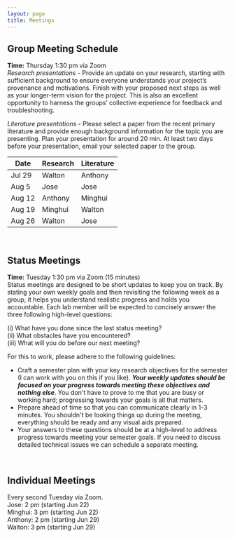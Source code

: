 ```yaml
---
layout: page
title: Meetings
---
```


## Group Meeting Schedule
**Time:** Thursday 1:30 pm via Zoom<br/>
*Research presentations* - Provide an update on your research, starting with sufficient background to ensure everyone understands your project’s provenance and motivations. Finish with your proposed next steps as well as your longer-term vision for the project. This is also an excellent opportunity to harness the groups’ collective experience for feedback and troubleshooting.<br/>

*Literature presentations* - Please select a paper from the recent primary literature and provide enough background information for the topic you are presenting. Plan your presentation for around 20 min. At least two days before your presentation, email your selected paper to the group.<br/>

<table>
  <thead>
    <tr>
      <th>Date</th>
      <th>Research</th>
      <th>Literature</th>
    </tr>
  </thead>
  <tbody>
    <tr>
      <td>Jul 29</td>
      <td>Walton</td>
      <td>Anthony</td>
    </tr>
    <tr>
      <td>Aug 5</td>
      <td>Jose</td>
      <td>Jose</td>
    </tr>
    <tr>
      <td>Aug 12</td>
      <td>Anthony</td>
      <td>Minghui</td>
    </tr>
    <tr>
      <td>Aug 19</td>
      <td>Minghui</td>
      <td>Walton</td>
    </tr>
    <tr>
      <td>Aug 26</td>
      <td>Walton</td>
      <td>Jose</td>
    </tr>
  </tbody>
</table>

<br/>

## Status Meetings
**Time:** Tuesday 1:30 pm via Zoom (15 minutes)<br/>
Status meetings are designed to be short updates to keep you on track. By stating your own weekly goals and then revisiting the following week as a group, it helps you understand realistic progress and holds you accountable. Each lab member will be expected to concisely answer the three following high-level questions:

(i) What have you done since the last status meeting?<br/>
(ii) What obstacles have you encountered?<br/>
(iii) What will you do before our next meeting?<br/>

For this to work, please adhere to the following guidelines: <br/>

- Craft a semester plan with your key research objectives for the semester (I can work with you on this if you like). ***Your weekly updates should be focused on your progress towards meeting these objectives and nothing else***. You don't have to prove to me that you are busy or working hard; progressing towards your goals is all that matters.<br/>
- Prepare ahead of time so that you can communicate clearly in 1-3 minutes. You shouldn't be looking things up during the meeting, everything should be ready and any visual aids prepared.
- Your answers to these questions should be at a high-level to address progress towards meeting your semester goals. If you need to discuss detailed technical issues we can schedule a separate meeting.


<br/>

## Individual Meetings
Every second Tuesday via Zoom.<br/>
Jose: 2 pm (starting Jun 22)<br/>
Minghui: 3 pm (starting Jun 22)<br/>
Anthony: 2 pm (starting Jun 29)<br/>
Walton: 3 pm (starting Jun 29)<br/>



